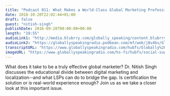 ```yaml
---
title: "Podcast 011: What Makes a World-Class Global Marketing Professional?"
date: 2018-10-20T22:02:44+01:00
draft: false
guest: "nitish-singh"
publishDate: 2016-09-28T00:00:00+00:00
length: "19:55"
audioLink1: "http://media.blubrry.com/globally_speaking/content.blubrry.com/globally_speaking/Globally-Speaking-011_What-Makes-a-World-Class-Global-Marketing_Professional.mp3"
audioLink2: "https://globallyspeakingradio.podbean.com/mf/web/j8v4bs/Globally-Speaking-011_What-Makes-a-World-Class-Global-Marketing_Professional.mp3"
transcriptURL: "https://www.globallyspeakingradio.com/hubfs/Globally%20Speaking%20Episode%20Transcripts/Globally_Speaking_Podcast_011-Transcript.docx"
imageURL: "https://www.globallyspeakingradio.com/hs-fs/hubfs/social-suggested-images/Hong_Kong-1.jpg?t=1540120931910&width=700&height=360&name=Hong_Kong-1.jpg"
---
```

What does it take to be a truly effective global marketer? Dr. Nitish Singh discusses the educational divide between digital marketing and localization--and what LSPs can do to bridge the gap. Is certification the solution or is real-world experience enough? Join us as we take a closer look at this important issue.
